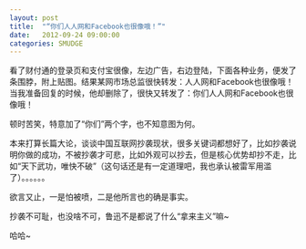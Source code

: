 ```yaml
---
layout: post
title:  "“你们人人网和Facebook也很像哦！”"
date:   2012-09-24 09:00:00
categories: SMUDGE
---
```


看了财付通的登录页和支付宝很像，左边广告，右边登陆，下面各种业务，便发了条围脖，附上贴图。结果某网市场总监很快转发：人人网和Facebook也很像哦！当我准备回复的时候，他却删除了，很快又转发了：你们人人网和Facebook也很像哦！ 



顿时苦笑，特意加了“你们”两个字，也不知意图为何。 



本来打算长篇大论，谈谈中国互联网抄袭现状，很多关键词都想好了，比如抄袭说明你做的成功，不被抄袭才可悲，比如外观可以抄去，但是核心优势却抄不走，比如“天下武功，唯快不破”（这句话还是有一定道理吧，我也承认被雷军用滥了）。。。。。。 



欲言又止，一是怕被喷，二是他所言也的确是事实。 



抄袭不可耻，也没啥不可，鲁迅不是都说了什么“拿来主义”嘛~ 



哈哈~